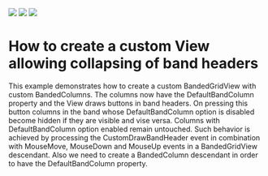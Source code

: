 <!-- default badges list -->
![](https://img.shields.io/endpoint?url=https://codecentral.devexpress.com/api/v1/VersionRange/128626596/10.1.4%2B)
[![](https://img.shields.io/badge/Open_in_DevExpress_Support_Center-FF7200?style=flat-square&logo=DevExpress&logoColor=white)](https://supportcenter.devexpress.com/ticket/details/E2433)
[![](https://img.shields.io/badge/📖_How_to_use_DevExpress_Examples-e9f6fc?style=flat-square)](https://docs.devexpress.com/GeneralInformation/403183)
<!-- default badges end -->
# How to create a custom View allowing collapsing of band headers


<p>This example demonstrates how to create a custom BandedGridView with custom BandedColumns. The columns now have the DefaultBandColumn property and the View draws buttons in band headers. On pressing this button columns in the band whose DefaultBandColumn option is disabled become hidden if they are visible and vise versa. Columns with DefaultBandColumn option enabled remain untouched. Such behavior is achieved by processing the CustomDrawBandHeader event in combination with MouseMove, MouseDown and MouseUp events in a BandedGridView descendant. Also we need to create a BandedColumn descendant in order to have the DefaultBandColumn property.</p>

<br/>


